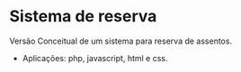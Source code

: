 # Sistema de reserva
Versão Conceitual de um sistema para reserva de assentos.
* Aplicações: php, javascript, html e css.